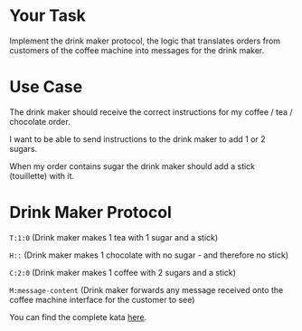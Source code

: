 # Your Task

Implement the drink maker protocol, the logic that translates orders from customers of the coffee machine into messages for the drink maker.

# Use Case

The drink maker should receive the correct instructions for my coffee / tea / chocolate order.

I want to be able to send instructions to the drink maker to add 1 or 2 sugars.

When my order contains sugar the drink maker should add a stick (touillette) with it.

# Drink Maker Protocol

`T:1:0` (Drink maker makes 1 tea with 1 sugar and a stick)

`H::` (Drink maker makes 1 chocolate with no sugar - and therefore no stick)

`C:2:0` (Drink maker makes 1 coffee with 2 sugars and a stick)

`M:message-content` (Drink maker forwards any message received onto the coffee machine interface for the customer to see)

You can find the complete kata [here](https://simcap.github.io/coffeemachine/).
